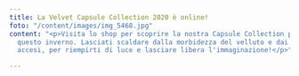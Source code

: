 ```yaml
---
title: La Velvet Capsule Collection 2020 è online!
foto: "/content/images/img_5468.jpg"
content: "<p>Visita lo shop per scoprire la nostra Capsule Collection pensata per
  questo inverno. Lasciati scaldare dalla morbidezza del velluto e dai suoi colori
  accesi, per riempirti di luce e lasciare libera l'immaginazione!</p>"

---
```

